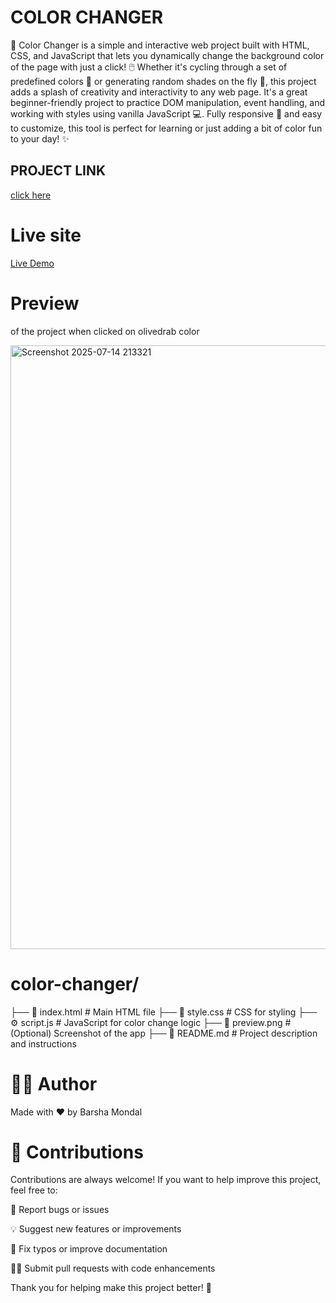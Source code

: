 # COLOR CHANGER
🎨 Color Changer is a simple and interactive web project built with HTML, CSS, and JavaScript that lets you dynamically change the background color of the page with just a click! 🖱️ Whether it's cycling through a set of predefined colors 🌈 or generating random shades on the fly 🎲, this project adds a splash of creativity and interactivity to any web page. It's a great beginner-friendly project to practice DOM manipulation, event handling, and working with styles using vanilla JavaScript 💻. Fully responsive 📱 and easy to customize, this tool is perfect for learning or just adding a bit of color fun to your day! ✨

## PROJECT LINK
[click here](https://stackblitz.com/edit/stackblitz-starters-mlsobw5c?file=index.html)

#  Live site
[Live Demo](https://barsha20061001.github.io/js-projects/)

# Preview
of the project when clicked on olivedrab color

<img width="1917" height="966" alt="Screenshot 2025-07-14 213321" src="https://github.com/user-attachments/assets/00784165-8f97-4a32-bb4f-294130971fc8" />

# color-changer/
├── 📄 index.html        # Main HTML file
├── 🎨 style.css         # CSS for styling
├── ⚙️ script.js         # JavaScript for color change logic
├── 📸 preview.png       # (Optional) Screenshot of the app
├── 📃 README.md         # Project description and instructions

# 🧑‍💻 Author
Made with ❤️ by Barsha Mondal

# 🤝 Contributions
Contributions are always welcome! If you want to help improve this project, feel free to:

🐛 Report bugs or issues

💡 Suggest new features or improvements

📝 Fix typos or improve documentation

👩‍💻 Submit pull requests with code enhancements

Thank you for helping make this project better! 🙌



